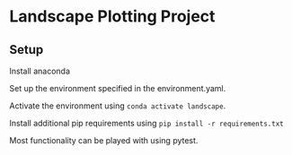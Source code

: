 # Landscape Plotting Project

## Setup

Install anaconda

Set up the environment specified in the environment.yaml.

Activate the environment using ``conda activate landscape``.

Install additional pip requirements using ``pip install -r requirements.txt``

Most functionality can be played with using pytest.